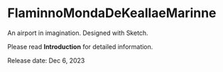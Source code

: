 # FlaminnoMondaDeKeallaeMarinne
An airport in imagination. Designed with Sketch.

Please read **Introduction** for detailed information. 

Release date: Dec 6, 2023
